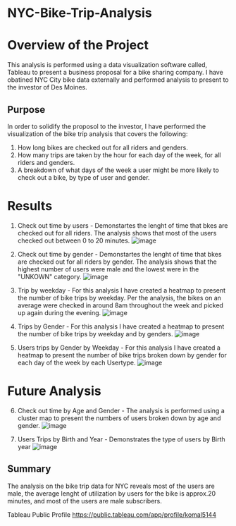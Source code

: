 # NYC-Bike-Trip-Analysis
# Overview of the Project
This analysis is performed using a data visualization software called, Tableau to present a business proposal for a bike sharing company. I have obatined NYC City bike data externally and performed analysis to present to the investor of Des Moines. 

## Purpose
In order to solidify the proposol to the investor, I  have performed the visualization of the bike trip analysis that covers the following:
1. How long bikes are checked out for all riders and genders.
2. How many trips are taken by the hour for each day of the week, for all riders and genders.
3. A breakdown of what days of the week a user might be more likely to check out a bike, by type of user and gender.

# Results
1. Check out time by users - Demonstartes the lenght of time that bkes are checked out for all riders. The analysis shows that most of the users checked out between 0 to 20 minutes. 
![image](https://user-images.githubusercontent.com/92557075/152878334-0190a74a-7311-4a45-94f2-e0ad54334b27.png)

2. Check out time by gender -  Demonstartes the lenght of time that bkes are checked out for all riders by gender. The analysis shows that the highest number of users were male and the lowest were in the "UNKOWN" category.
![image](https://user-images.githubusercontent.com/92557075/152878958-a3947a2c-7de3-4125-a7c3-0a3741a33036.png)

3. Trip by weekday - For this analysis I have created a heatmap to present the number of bike trips by weekday. Per the analysis, the bikes on an average were checked in around 8am throughout the week and picked up again during the evening. 
![image](https://user-images.githubusercontent.com/92557075/152879343-f4e2d7aa-e28a-4e77-81e7-6f73cbf99bab.png)

4. Trips by Gender - For this analysis I have created a heatmap to present the number of bike trips by weekday and by genders.
![image](https://user-images.githubusercontent.com/92557075/152880133-6d1d0d48-1683-47e2-8b59-6a2247530e42.png)

5. Users trips by Gender by Weekday - For this analysis I have created a heatmap to present the number of bike trips broken down by gender for each day of the week by each Usertype.
 ![image](https://user-images.githubusercontent.com/92557075/152880305-9996a5ac-f5f2-459b-a96b-5aaf4e1c7383.png)

# Future Analysis
6. Check out time by Age and Gender - The analysis is performed using a cluster map to present the numbers of users broken down by age and gender.
![image](https://user-images.githubusercontent.com/92557075/152880530-2e20ae95-dd3a-4375-86dd-a2b8c627dd0f.png)

7. Users Trips by Birth and Year - Demonstrates the type of users by Birth year
![image](https://user-images.githubusercontent.com/92557075/152880906-66b4108f-22d1-485b-9d81-e2eb6e59a027.png)

## Summary
The analysis on the bike trip data for NYC reveals most of the users are male, the average lenght of utilization by users for the bike is approx.20 minutes, and most of the users are male subscribers. 

Tableau Public Profile
https://public.tableau.com/app/profile/komal5144


